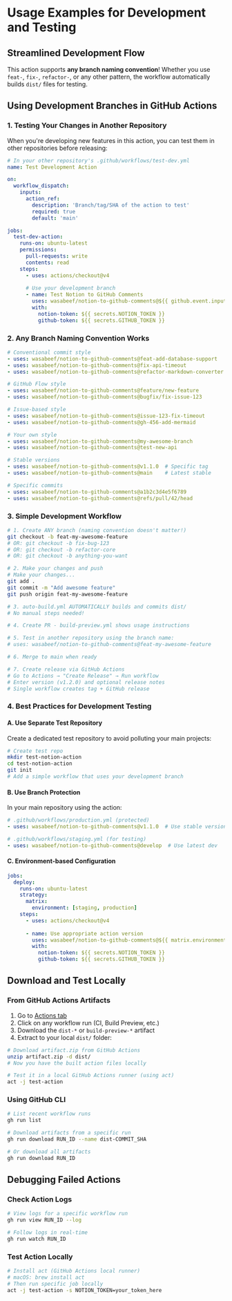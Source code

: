 # Usage Examples for Development and Testing

## Streamlined Development Flow

This action supports **any branch naming convention**! Whether you use `feat-`, `fix-`, `refactor-`, or any other pattern, the workflow automatically builds `dist/` files for testing.

## Using Development Branches in GitHub Actions

### 1. Testing Your Changes in Another Repository

When you're developing new features in this action, you can test them in other repositories before releasing:

```yaml
# In your other repository's .github/workflows/test-dev.yml
name: Test Development Action

on:
  workflow_dispatch:
    inputs:
      action_ref:
        description: 'Branch/tag/SHA of the action to test'
        required: true
        default: 'main'

jobs:
  test-dev-action:
    runs-on: ubuntu-latest
    permissions:
      pull-requests: write
      contents: read
    steps:
      - uses: actions/checkout@v4
      
      # Use your development branch
      - name: Test Notion to GitHub Comments
        uses: wasabeef/notion-to-github-comments@${{ github.event.inputs.action_ref }}
        with:
          notion-token: ${{ secrets.NOTION_TOKEN }}
          github-token: ${{ secrets.GITHUB_TOKEN }}
```

### 2. Any Branch Naming Convention Works

```yaml
# Conventional commit style
- uses: wasabeef/notion-to-github-comments@feat-add-database-support
- uses: wasabeef/notion-to-github-comments@fix-api-timeout
- uses: wasabeef/notion-to-github-comments@refactor-markdown-converter

# GitHub Flow style
- uses: wasabeef/notion-to-github-comments@feature/new-feature
- uses: wasabeef/notion-to-github-comments@bugfix/fix-issue-123

# Issue-based style
- uses: wasabeef/notion-to-github-comments@issue-123-fix-timeout
- uses: wasabeef/notion-to-github-comments@gh-456-add-mermaid

# Your own style
- uses: wasabeef/notion-to-github-comments@my-awesome-branch
- uses: wasabeef/notion-to-github-comments@test-new-api

# Stable versions
- uses: wasabeef/notion-to-github-comments@v1.1.0  # Specific tag
- uses: wasabeef/notion-to-github-comments@main    # Latest stable

# Specific commits
- uses: wasabeef/notion-to-github-comments@a1b2c3d4e5f6789
- uses: wasabeef/notion-to-github-comments@refs/pull/42/head
```

### 3. Simple Development Workflow

```bash
# 1. Create ANY branch (naming convention doesn't matter!)
git checkout -b feat-my-awesome-feature
# OR: git checkout -b fix-bug-123
# OR: git checkout -b refactor-core
# OR: git checkout -b anything-you-want

# 2. Make your changes and push
# Make your changes...
git add .
git commit -m "Add awesome feature"
git push origin feat-my-awesome-feature

# 3. auto-build.yml AUTOMATICALLY builds and commits dist/
# No manual steps needed!

# 4. Create PR - build-preview.yml shows usage instructions

# 5. Test in another repository using the branch name:
# uses: wasabeef/notion-to-github-comments@feat-my-awesome-feature

# 6. Merge to main when ready

# 7. Create release via GitHub Actions
# Go to Actions → "Create Release" → Run workflow
# Enter version (v1.2.0) and optional release notes
# Single workflow creates tag + GitHub release
```

### 4. Best Practices for Development Testing

#### A. Use Separate Test Repository
Create a dedicated test repository to avoid polluting your main projects:

```bash
# Create test repo
mkdir test-notion-action
cd test-notion-action
git init
# Add a simple workflow that uses your development branch
```

#### B. Use Branch Protection
In your main repository using the action:

```yaml
# .github/workflows/production.yml (protected)
- uses: wasabeef/notion-to-github-comments@v1.1.0  # Use stable version

# .github/workflows/staging.yml (for testing)  
- uses: wasabeef/notion-to-github-comments@develop  # Use latest dev
```

#### C. Environment-based Configuration
```yaml
jobs:
  deploy:
    runs-on: ubuntu-latest
    strategy:
      matrix:
        environment: [staging, production]
    steps:
      - uses: actions/checkout@v4
      
      - name: Use appropriate action version
        uses: wasabeef/notion-to-github-comments@${{ matrix.environment == 'production' && 'v1.1.0' || 'develop' }}
        with:
          notion-token: ${{ secrets.NOTION_TOKEN }}
          github-token: ${{ secrets.GITHUB_TOKEN }}
```

## Download and Test Locally

### From GitHub Actions Artifacts

1. Go to [Actions tab](../../actions)
2. Click on any workflow run (CI, Build Preview, etc.)
3. Download the `dist-*` or `build-preview-*` artifact
4. Extract to your local `dist/` folder:

```bash
# Download artifact.zip from GitHub Actions
unzip artifact.zip -d dist/
# Now you have the built action files locally

# Test it in a local GitHub Actions runner (using act)
act -j test-action
```

### Using GitHub CLI

```bash
# List recent workflow runs
gh run list

# Download artifacts from a specific run
gh run download RUN_ID --name dist-COMMIT_SHA

# Or download all artifacts
gh run download RUN_ID
```

## Debugging Failed Actions

### Check Action Logs
```bash
# View logs for a specific workflow run
gh run view RUN_ID --log

# Follow logs in real-time
gh run watch RUN_ID
```

### Test Action Locally
```bash
# Install act (GitHub Actions local runner)
# macOS: brew install act
# Then run specific job locally
act -j test-action -s NOTION_TOKEN=your_token_here
```